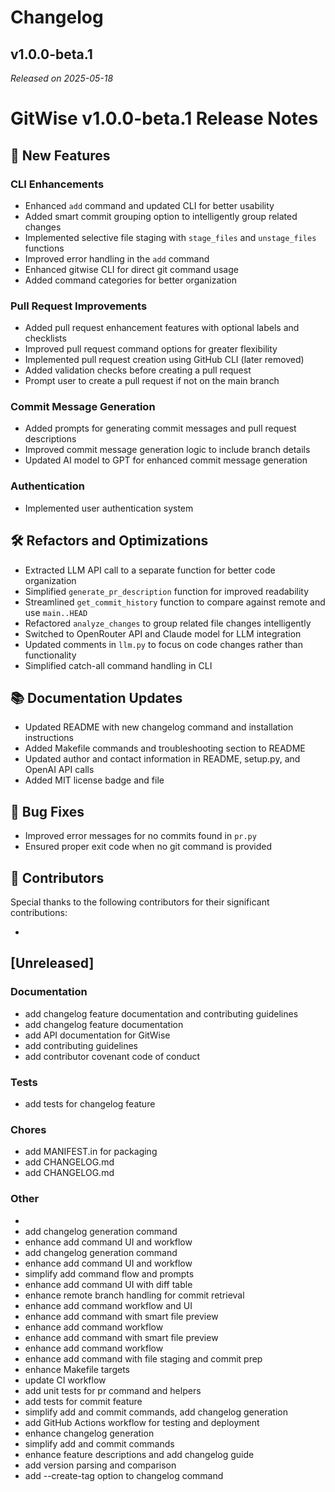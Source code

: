 # Changelog


## v1.0.0-beta.1
*Released on 2025-05-18*

# GitWise v1.0.0-beta.1 Release Notes

## 🎉 New Features

### CLI Enhancements
- Enhanced `add` command and updated CLI for better usability
- Added smart commit grouping option to intelligently group related changes
- Implemented selective file staging with `stage_files` and `unstage_files` functions
- Improved error handling in the `add` command
- Enhanced gitwise CLI for direct git command usage
- Added command categories for better organization

### Pull Request Improvements
- Added pull request enhancement features with optional labels and checklists
- Improved pull request command options for greater flexibility
- Implemented pull request creation using GitHub CLI (later removed)
- Added validation checks before creating a pull request
- Prompt user to create a pull request if not on the main branch

### Commit Message Generation
- Added prompts for generating commit messages and pull request descriptions
- Improved commit message generation logic to include branch details
- Updated AI model to GPT for enhanced commit message generation

### Authentication
- Implemented user authentication system

## 🛠️ Refactors and Optimizations

- Extracted LLM API call to a separate function for better code organization
- Simplified `generate_pr_description` function for improved readability
- Streamlined `get_commit_history` function to compare against remote and use `main..HEAD`
- Refactored `analyze_changes` to group related file changes intelligently
- Switched to OpenRouter API and Claude model for LLM integration
- Updated comments in `llm.py` to focus on code changes rather than functionality
- Simplified catch-all command handling in CLI

## 📚 Documentation Updates

- Updated README with new changelog command and installation instructions
- Added Makefile commands and troubleshooting section to README
- Updated author and contact information in README, setup.py, and OpenAI API calls
- Added MIT license badge and file

## 🐛 Bug Fixes

- Improved error messages for no commits found in `pr.py`
- Ensured proper exit code when no git command is provided

## 🤝 Contributors

Special thanks to the following contributors for their significant contributions:

-


## [Unreleased]

### Documentation

- add changelog feature documentation and contributing guidelines
- add changelog feature documentation
- add API documentation for GitWise
- add contributing guidelines
- add contributor covenant code of conduct

### Tests

- add tests for changelog feature

### Chores

- add MANIFEST.in for packaging
- add CHANGELOG.md
- add CHANGELOG.md

### Other

- 
- add changelog generation command
- enhance add command UI and workflow
- add changelog generation command
- enhance add command UI and workflow
- simplify add command flow and prompts
- enhance add command UI with diff table
- enhance remote branch handling for commit retrieval
- enhance add command workflow and UI
- enhance add command with smart file preview
- enhance add command workflow
- enhance add command with smart file preview
- enhance add command workflow
- enhance add command with file staging and commit prep
- enhance Makefile targets
- update CI workflow
- add unit tests for pr command and helpers
- add tests for commit feature
- simplify add and commit commands, add changelog generation
- add GitHub Actions workflow for testing and deployment
- enhance changelog generation
- simplify add and commit commands
- enhance feature descriptions and add changelog guide
- add version parsing and comparison
- add --create-tag option to changelog command

